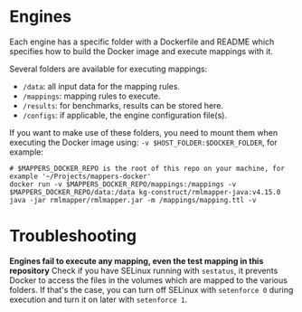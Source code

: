 # Engines

Each engine has a specific folder with a Dockerfile and README which specifies
how to build the Docker image and execute mappings with it.

Several folders are available for executing mappings:

- `/data`: all input data for the mapping rules.
- `/mappings`: mapping rules to execute.
- `/results`: for benchmarks, results can be stored here.
- `/configs`: if applicable, the engine configuration file(s).

If you want to make use of these folders, you need to mount them when executing
the Docker image using: `-v $HOST_FOLDER:$DOCKER_FOLDER`, for example:

```
# $MAPPERS_DOCKER_REPO is the root of this repo on your machine, for example '~/Projects/mappers-docker'
docker run -v $MAPPERS_DOCKER_REPO/mappings:/mappings -v $MAPPERS_DOCKER_REPO/data:/data kg-construct/rmlmapper-java:v4.15.0 java -jar rmlmapper/rmlmapper.jar -m /mappings/mapping.ttl -v
```

# Troubleshooting

**Engines fail to execute any mapping, even the test mapping in this repository**
Check if you have SELinux running with `sestatus`, it prevents Docker to access
the files in the volumes which are mapped to the various folders.
If that's the case, you can turn off SELinux with `setenforce 0` during execution
and turn it on later with `setenforce 1`.

